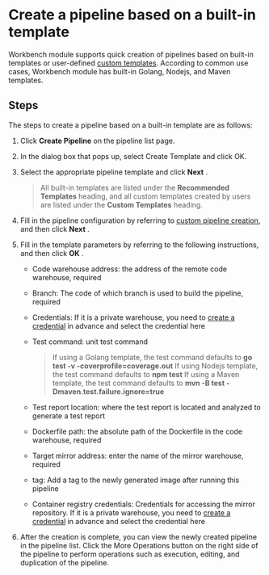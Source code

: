 # Create a pipeline based on a built-in template

Workbench module supports quick creation of pipelines based on built-in templates or user-defined [custom templates](../template/custom-template.md). According to common use cases, Workbench module has built-in Golang, Nodejs, and Maven templates.

## Steps

The steps to create a pipeline based on a built-in template are as follows:

1. Click __Create Pipeline__ on the pipeline list page.

    <!--![]()screenshots-->

2. In the dialog box that pops up, select Create Template and click OK.

    <!--![]()screenshots-->

3. Select the appropriate pipeline template and click __Next__ .

    > All built-in templates are listed under the __Recommended Templates__ heading, and all custom templates created by users are listed under the __Custom Templates__ heading.

    <!--![]()screenshots-->

4. Fill in the pipeline configuration by referring to [custom pipeline creation](custom.md), and then click __Next__ .

5. Fill in the template parameters by referring to the following instructions, and then click __OK__ .

    - Code warehouse address: the address of the remote code warehouse, required
    - Branch: The code of which branch is used to build the pipeline, required
    - Credentials: If it is a private warehouse, you need to [create a credential](../credential.md) in advance and select the credential here
    - Test command: unit test command

        > If using a Golang template, the test command defaults to __go test -v -coverprofile=coverage.out__
        > If using Nodejs template, the test command defaults to __npm test__
        > If using a Maven template, the test command defaults to __mvn -B test -Dmaven.test.failure.ignore=true__

    - Test report location: where the test report is located and analyzed to generate a test report
    - Dockerfile path: the absolute path of the Dockerfile in the code warehouse, required
    - Target mirror address: enter the name of the mirror warehouse, required
    - tag: Add a tag to the newly generated image after running this pipeline
    - Container registry credentials: Credentials for accessing the mirror repository. If it is a private warehouse, you need to [create a credential](../credential.md) in advance and select the credential here

        <!--![]()screenshots-->

6. After the creation is complete, you can view the newly created pipeline in the pipeline list. Click the More Operations button on the right side of the pipeline to perform operations such as execution, editing, and duplication of the pipeline.

    <!--![]()screenshots-->